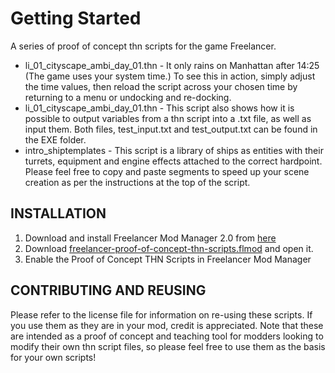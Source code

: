# Getting Started 
A series of proof of concept thn scripts for the game Freelancer.

* li_01_cityscape_ambi_day_01.thn - It only rains on Manhattan after 14:25 (The game uses your system time.) To see this in action, simply adjust the time values, then reload the script across your chosen time by returning to a menu or undocking and re-docking.
* li_01_cityscape_ambi_day_01.thn - This script also shows how it is possible to output variables from a thn script into a .txt file, as well as input them. Both files, test_input.txt and test_output.txt can be found in the EXE folder.
* intro_shiptemplates - This script is a library of ships as entities with their turrets, equipment and engine effects attached to the correct hardpoint. Please feel free to copy and paste segments to speed up your scene creation as per the instructions at the top of the script.

## INSTALLATION

1. Download and install Freelancer Mod Manager 2.0 from [here](https://the-starport.net/freelancer/download/visit.php?cid=1&lid=2706)
2. Download [freelancer-proof-of-concept-thn-scripts.flmod](https://github.com/IrateRedKite/freelancer-proof-of-concept-thn-scripts/raw/master/freelancer-proof-of-concept-thn-scripts.flmod) and open it.
3. Enable the Proof of Concept THN Scripts in Freelancer Mod Manager

## CONTRIBUTING AND REUSING

Please refer to the license file for information on re-using these scripts. If you use them as they are in your mod, credit is appreciated. Note that these are intended as a proof of concept and teaching tool for modders looking to modify their own thn script files, so please feel free to use them as the basis for your own scripts!
